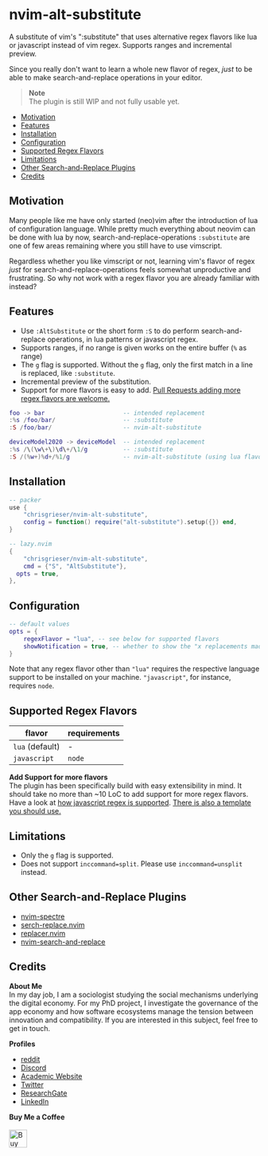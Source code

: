 # nvim-alt-substitute
A substitute of vim's ":substitute" that uses alternative regex flavors like lua or javascript instead of vim regex. Supports ranges and incremental preview.

<!-- vale Microsoft.Adverbs = NO --><!-- vale RedHat.Contractions = NO -->
Since you really don't want to learn a whole new flavor of regex, *just* to be able to make search-and-replace operations in your editor.

> __Note__  
> The plugin is still WIP and not fully usable yet.

<!--toc:start-->
- [Motivation](#motivation)
- [Features](#features)
- [Installation](#installation)
- [Configuration](#configuration)
- [Supported Regex Flavors](#supported-regex-flavors)
- [Limitations](#limitations)
- [Other Search-and-Replace Plugins](#other-search-and-replace-plugins)
- [Credits](#credits)
<!--toc:end-->

## Motivation
<!-- vale Google.FirstPerson = NO -->
Many people like me have only started (neo)vim after the introduction of lua of configuration language. While pretty much everything about neovim can be done with lua by now, search-and-replace-operations `:substitute` are one of few areas remaining where you still have to use vimscript. 

Regardless whether you like vimscript or not, learning vim's flavor of regex *just* for search-and-replace-operations feels somewhat unproductive and frustrating. So why not work with a regex flavor you are already familiar with instead?

## Features
- Use `:AltSubstitute` or the short form `:S` to do perform search-and-replace
  operations, in lua patterns or javascript regex.
- Supports ranges, if no range is given works on the entire buffer (`%` as range)
- The `g` flag is supported. Without the `g` flag, only the first match in a line is replaced, like `:substitute`.
- Incremental preview of the substitution.
- Support for more flavors is easy to add. [Pull Requests adding more regex flavors are welcome.](#supported-regex-flavors)

```lua
foo -> bar                      -- intended replacement
:%s /foo/bar/                   -- :substitute
:S /foo/bar/                    -- nvim-alt-substitute

deviceModel2020 -> deviceModel  -- intended replacement
:%s /\(\w\+\)\d\+/\1/g          -- :substitute
:S /(%w+)%d+/%1/g               -- nvim-alt-substitute (using lua flavor)
```

## Installation

```lua
-- packer
use {
	"chrisgrieser/nvim-alt-substitute",
	config = function() require("alt-substitute").setup({}) end,
}

-- lazy.nvim
{
	"chrisgrieser/nvim-alt-substitute",
	cmd = {"S", "AltSubstitute"},
  opts = true,
},
```

## Configuration

```lua
-- default values
opts = {
	regexFlavor = "lua", -- see below for supported flavors
	showNotification = true, -- whether to show the "x replacements made" notification
}
```

Note that any regex flavor other than `"lua"` requires the respective language support to be installed on your machine. `"javascript"`, for instance, requires `node`.

## Supported Regex Flavors

| flavor          | requirements |
|-----------------|--------------|
| `lua` (default) | \-           |
| `javascript`    | `node`       |

__Add Support for more flavors__  
The plugin has been specifically build with easy extensibility in mind. It should take no more than ~10 LoC to add support for more regex flavors. Have a look at [how javascript regex is supported](./lua/alt-substitute/regex/javascript.lua). [There is also a template you should use.](./lua/alt-substitute/regex/template.lua)

## Limitations
- Only the `g` flag is supported.
- Does not support `inccommand=split`. Please use `inccommand=unsplit` instead.

## Other Search-and-Replace Plugins
- [nvim-spectre](https://github.com/windwp/nvim-spectre)
- [serch-replace.nvim](https://github.com/roobert/search-replace.nvim)
- [replacer.nvim](https://github.com/gabrielpoca/replacer.nvim)
- [nvim-search-and-replace](https://github.com/s1n7ax/nvim-search-and-replace)

## Credits
<!-- vale Google.FirstPerson = NO -->
__About Me__  
In my day job, I am a sociologist studying the social mechanisms underlying the digital economy. For my PhD project, I investigate the governance of the app economy and how software ecosystems manage the tension between innovation and compatibility. If you are interested in this subject, feel free to get in touch.

__Profiles__  
- [reddit](https://www.reddit.com/user/pseudometapseudo)
- [Discord](https://discordapp.com/users/462774483044794368/)
- [Academic Website](https://chris-grieser.de/)
- [Twitter](https://twitter.com/pseudo_meta)
- [ResearchGate](https://www.researchgate.net/profile/Christopher-Grieser)
- [LinkedIn](https://www.linkedin.com/in/christopher-grieser-ba693b17a/)

__Buy Me a Coffee__  
<br>
<a href='https://ko-fi.com/Y8Y86SQ91' target='_blank'><img height='36' style='border:0px;height:36px;' src='https://cdn.ko-fi.com/cdn/kofi1.png?v=3' border='0' alt='Buy Me a Coffee at ko-fi.com' /></a>
